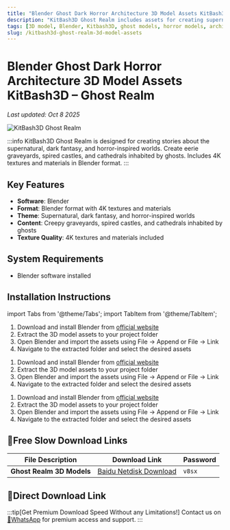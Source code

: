 ```yaml
---
title: "Blender Ghost Dark Horror Architecture 3D Model Assets KitBash3D – Ghost Realm"
description: "KitBash3D Ghost Realm includes assets for creating supernatural, dark fantasy, and horror-inspired worlds. Features creepy graveyards, spired castles, and cathedrals inhabited by ghosts with 4K textures."
tags: [3D model, Blender, Kitbash3D, ghost models, horror models, architecture models, church models]
slug: /kitbash3d-ghost-realm-3d-model-assets
---
```

<!--Above is frontmatter Part-generate depend on content meet Google Seo, you need to balance automation efficiency with Google's core ranking factors—especially E-E-A-T (Experience, Expertise, Authoritativeness, Trustworthiness) -->

<!--First Part-This is Title -->
# Blender Ghost Dark Horror Architecture 3D Model Assets KitBash3D – Ghost Realm
*Last updated: Oct 8 2025*

![KitBash3D Ghost Realm](https://www.gfxcamp.com/wp-content/uploads/2025/10/KitBash3D-Ghost-Realm.jpg)

:::info
KitBash3D Ghost Realm is designed for creating stories about the supernatural, dark fantasy, and horror-inspired worlds. Create eerie graveyards, spired castles, and cathedrals inhabited by ghosts. Includes 4K textures and materials in Blender format.
:::

## Key Features

- **Software**: Blender
- **Format**: Blender format with 4K textures and materials
- **Theme**: Supernatural, dark fantasy, and horror-inspired worlds
- **Content**: Creepy graveyards, spired castles, and cathedrals inhabited by ghosts
- **Texture Quality**: 4K textures and materials included

## System Requirements

- Blender software installed

## Installation Instructions

import Tabs from '@theme/Tabs';
import TabItem from '@theme/TabItem';

<Tabs>
  <TabItem value="windows" label="Windows" default>
    <ol>
      <li>Download and install Blender from <a href="https://www.blender.org/download/" target="_blank">official website</a></li>
      <li>Extract the 3D model assets to your project folder</li>
      <li>Open Blender and import the assets using File → Append or File → Link</li>
      <li>Navigate to the extracted folder and select the desired assets</li>
    </ol>
  </TabItem>
  <TabItem value="mac" label="Mac">
    <ol>
      <li>Download and install Blender from <a href="https://www.blender.org/download/" target="_blank">official website</a></li>
      <li>Extract the 3D model assets to your project folder</li>
      <li>Open Blender and import the assets using File → Append or File → Link</li>
      <li>Navigate to the extracted folder and select the desired assets</li>
    </ol>
  </TabItem>
  <TabItem value="linux" label="Linux">
    <ol>
      <li>Download and install Blender from <a href="https://www.blender.org/download/" target="_blank">official website</a></li>
      <li>Extract the 3D model assets to your project folder</li>
      <li>Open Blender and import the assets using File → Append or File → Link</li>
      <li>Navigate to the extracted folder and select the desired assets</li>
    </ol>
  </TabItem>
</Tabs>

## 🐌Free Slow Download Links

| File Description | Download Link | Password |
| ---------------- | ------------- | -------- |
| **Ghost Realm 3D Models** | [Baidu Netdisk Download](https://pan.baidu.com/s/1XBXl4aUV-jU9FK3nNqRzsg?pwd=v8sx) | `v8sx` |

## 🚀Direct Download Link
:::tip[Get Premium Download Speed Without any Limitations!]
Contact us on [💬WhatsApp](https://wa.me/+8613237610083) for premium  access and support.
:::